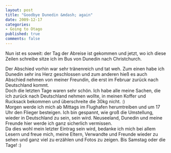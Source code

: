 ```yaml
--- 
layout: post
title: "Goodbye Dunedin &mdash; again"
date: 2009-12-17
categories: 
- Going to Otago
published: true
comments: false
---
```

Nun ist es soweit: der Tag der Abreise ist gekommen und jetzt, wo ich diese Zeilen schreibe sitze ich im Bus von Dunedin nach Christchurch.

<!-- more -->

Der Abschied vorhin war sehr tränenreich und tat weh.
Zum einen habe ich Dunedin sehr ins Herz geschlossen und zum anderen hieß es auch Abschied nehmen von meiner Freundin, die erst im Februar zurück nach Deutschland kommt.  
Doch die letzten Tage waren sehr schön.
Ich habe alle meine Sachen, die ich zurück nach Deutschland nehmen wollte, in meinen Koffer und Rucksack bekommen und überschreite die 30kg nicht. :)  
Morgen werde ich mich ab Mittags im Flughafen herumtreiben und um 17 Uhr den Flieger besteigen.
Ich bin gespannt, wie groß die Umstellung, wieder in Deutschland zu sein, sein wird.
Neuseeland, Dunedin und meine Freunde hier werde ich ganz sicherlich vermissen.  
Da dies wohl mein letzter Eintrag sein wird, bedanke ich mich bei allem Lesern und freue mich, meine Eltern, Verwandte und Freunde wieder zu sehen und ganz viel zu erzählen und Fotos zu zeigen.
Bis Samstag oder die Tage! :)
